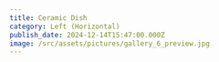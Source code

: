 ```yaml
---
title: Ceramic Dish
category: Left (Horizontal)
publish_date: 2024-12-14T15:47:00.000Z
image: /src/assets/pictures/gallery_6_preview.jpg
---
```

